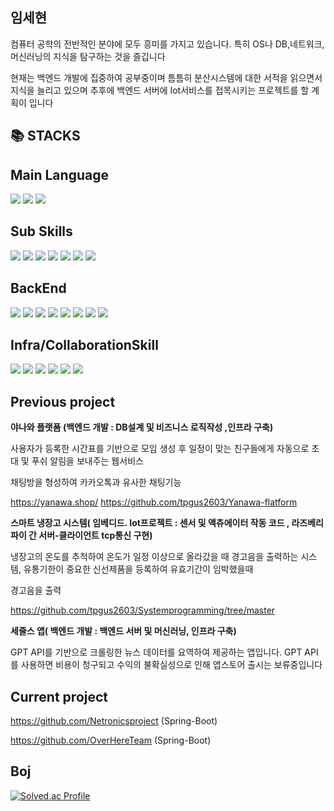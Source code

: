 임세현
--
컴퓨터 공학의 전반적인 분야에 모두 흥미를 가지고 있습니다. 특히 OS나 DB,네트워크,머신러닝의 지식을 탐구하는 것을 즐깁니다

현재는 백엔드 개발에 집중하여 공부중이며 틈틈히 분산시스템에 대한 서적을 읽으면서 지식을 늘리고 있으며 추후에 백엔드 서버에 Iot서비스를 접목시키는 프로젝트를 할 계획이 입니다



📚 STACKS
--
  Main Language
  --
<div>
  <img src="https://img.shields.io/badge/java-007396?style=for-the-badge&logo=java&logoColor=white"> 
  <img src="https://img.shields.io/badge/c++-00599C?style=for-the-badge&logo=c%2B%2B&logoColor=white">
  <img src="https://img.shields.io/badge/C-3776AB?style=for-the-badge&logo=python&logoColor=white"> 
</div>

Sub Skills
--
<div>
  <img src="https://img.shields.io/badge/python-3776AB?style=for-the-badge&logo=python&logoColor=white"> 
  <img src="https://img.shields.io/badge/html5-E34F26?style=for-the-badge&logo=html5&logoColor=white"> 
  <img src="https://img.shields.io/badge/css-1572B6?style=for-the-badge&logo=css3&logoColor=white"> 
  <img src="https://img.shields.io/badge/javascript-F7DF1E?style=for-the-badge&logo=javascript&logoColor=black"> 
  <img src="https://img.shields.io/badge/react.js-F7DF1E?style=for-the-badge&logo=javascript&logoColor=black"> 
  <img src="https://img.shields.io/badge/pytorch-EE4C2C?style=for-the-badge&logo=javascript&logoColor=black">
  <img src="https://img.shields.io/badge/tensorflow-FF6F00?style=for-the-badge&logo=javascript&logoColor=black">
</div>

BackEnd
--
<div>
  <img src="https://img.shields.io/badge/Spring-6DB33F?style=for-the-badge&logo=Spring&logoColor=green">
  <img src="https://img.shields.io/badge/Spring Boot-6DB33F?style=for-the-badge&logo=Spring Boot&logoColor=yellow">
  <img src="https://img.shields.io/badge/jpa-6DB33F?style=for-the-badge&logo=spring&logoColor=white">
  <img src="https://img.shields.io/badge/springdatajpa-6DB33F?style=for-the-badge&logo=spring&logoColor=white">
  <img src="https://img.shields.io/badge/node.js-339933?style=for-the-badge&logo=Node.js&logoColor=white">
  <img src="https://img.shields.io/badge/express-000000?style=for-the-badge&logo=express&logoColor=white">
  <img src="https://img.shields.io/badge/mysql-4479A1?style=for-the-badge&logo=mysql&logoColor=white">  
  <img src="https://img.shields.io/badge/mongoDB-47A248?style=for-the-badge&logo=MongoDB&logoColor=white">
</div>


Infra/CollaborationSkill
--
<div>
  <img src="https://img.shields.io/badge/linux-FCC624?style=for-the-badge&logo=linux&logoColor=black"> 
  <img src="https://img.shields.io/badge/amazonaws-232F3E?style=for-the-badge&logo=amazonaws&logoColor=white">
  <img src="https://img.shields.io/badge/nginx-232F3E?style=for-the-badge&logo=amazonaws&logoColor=white">
  <img src="https://img.shields.io/badge/docker-색상?style=for-the-badge&logo=docker&logoColor=white">
  <img src="https://img.shields.io/badge/github-181717?style=for-the-badge&logo=github&logoColor=white">
  <img src="https://img.shields.io/badge/git-F05032?style=for-the-badge&logo=git&logoColor=white">
<div>





Previous project
--
**야나와 플랫폼 (백엔드 개발 : DB설계 및 비즈니스 로직작성 ,인프라 구축)**

사용자가 등록한 시간표를 기반으로 모임 생성 후 일정이 맞는 친구들에게 자동으로 초대 및 푸쉬 알림을 보내주는 웹서비스 

채팅방을 형성하여 카카오톡과 유사한 채팅기능      

https://yanawa.shop/
https://github.com/tpgus2603/Yanawa-flatform

**스마트 냉장고 시스템( 임베디드. Iot프로젝트 : 센서 및 액츄에이터 작동 코드 , 라즈베리 파이 간 서버-클라이언트 tcp통신 구현)**

냉장고의 온도를 추척하여 온도가 일정 이상으로 올라갔을 때 경고음을 출력하는 시스템, 유통기한이 중요한 신선제품을 등록하여 유효기간이 임박했을때

경고음을 출력 

https://github.com/tpgus2603/Systemprogramming/tree/master

**세줄스 앱( 백엔드 개발 : 백엔드 서버 및 머신러닝, 인프라 구축)** 

GPT API를 기반으로 크롤링한 뉴스 데이터를 요역하여 제공하는 앱입니다. GPT API를 사용하면 비용이 청구되고 수익의 불확실성으로 인해 앱스토어 출시는 보류중입니다


Current project
--

https://github.com/Netronicsproject  (Spring-Boot)
  
https://github.com/OverHereTeam (Spring-Boot)
  
Boj
-
[![Solved.ac Profile](http://mazassumnida.wtf/api/v2/generate_badge?boj=tpgus2603)](https://solved.ac/tpgus2603/)  

